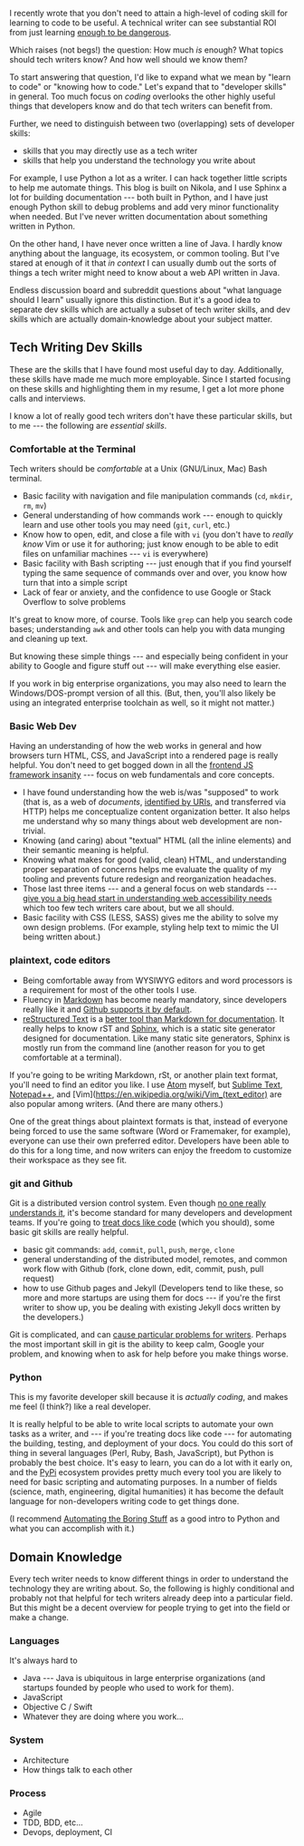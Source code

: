 <!--
.. title: How much to learn?
.. slug: how-much-to-learn
.. date: 2017-01-11 05:56:51 UTC-08:00
.. tags:
.. category:
.. link:
.. description:
.. type: text
-->

I recently wrote that you don't need to attain a high-level of coding skill for learning to code to be useful. A technical writer can see substantial ROI from just learning [enough to be dangerous](http://hackwrite.com/posts/enough-to-be-dangerous/).

Which raises (not begs!) the question: How much *is* enough? What topics should tech writers know? And how well should we know them?

To start answering that question, I'd like to expand what we mean by "learn to code" or "knowing how to code." Let's expand that to "developer skills" in general. Too much focus on *coding* overlooks the other highly useful things that developers know and do that tech writers can benefit from.

Further, we need to distinguish between two (overlapping) sets of developer skills:

 - skills that you may directly use as a tech writer
 - skills that help you understand the technology you write about

For example, I use Python a lot as a writer. I can hack together little scripts to help me automate things. This blog is built on Nikola, and I use Sphinx a lot for building documentation --- both built in Python, and I have just enough Python skill to debug problems and add very minor functionality when needed. But I've never written documentation about something written in Python.

On the other hand, I have never once written a line of Java. I hardly know anything about the language, its ecosystem, or common tooling. But I've stared at enough of it that *in context* I can usually dumb out the sorts of things a tech writer might need to know about a web API written in Java.

Endless discussion board and subreddit questions about "what language should I learn" usually ignore this distinction. But it's a good idea to separate dev skills which are actually a subset of tech writer skills, and dev skills which are actually domain-knowledge about your subject matter.

## Tech Writing Dev Skills

These are the skills that I have found most useful day to day. Additionally, these skills have made me much more employable. Since I started focusing on these skills and highlighting them in my resume, I get a lot more phone calls and interviews.

I know a lot of really good tech writers don't have these particular skills, but to me --- the following are *essential skills*.


### Comfortable at the Terminal

Tech writers should be *comfortable* at a Unix (GNU/Linux, Mac) Bash terminal.

 - Basic facility with navigation and file manipulation commands (`cd`, `mkdir`, `rm`, `mv`)
 - General understanding of how commands work --- enough to quickly learn and use other tools you may need (`git`, `curl`, etc.)
 - Know how to open, edit, and close a file with `vi` (you don't have to *really know* Vim or use it for authoring; just know enough to be able to edit files on unfamiliar machines --- `vi` is everywhere)
 - Basic facility with Bash scripting --- just enough that if you find yourself typing the same sequence of commands over and over, you know how turn that into a simple script
 - Lack of fear or anxiety, and the confidence to use Google or Stack Overflow to solve problems

It's great to know more, of course. Tools like `grep` can help you search code bases; understanding `awk` and other tools can help you with data munging and cleaning up text.

But knowing these simple things --- and especially being confident in your ability to Google and figure stuff out --- will make everything else easier.

If you work in big enterprise organizations, you may also need to learn the Windows/DOS-prompt version of all this. (But, then, you'll also likely be using an integrated enterprise toolchain as well, so it might not matter.)

### Basic Web Dev

Having an understanding of how the web works in general and how browsers turn HTML, CSS, and JavaScript into a rendered page is really helpful. You don't need to get bogged down in all the [frontend JS framework insanity](https://hackernoon.com/how-it-feels-to-learn-javascript-in-2016-d3a717dd577f#.uwcjmcwnt) --- focus on web fundamentals and core concepts.

 - I have found understanding how the web is/was "supposed" to work (that is, as a web of *documents*, [identified by URIs](https://www.w3.org/Provider/Style/URI.html), and transferred via HTTP) helps me conceptualize content organization better. It also helps me understand why so many things about web development are non-trivial.
 - Knowing (and caring) about "textual" HTML (all the inline elements) and their semantic meaning is helpful.
 - Knowing what makes for good (valid, clean) HTML, and understanding proper separation of concerns helps me evaluate the quality of my tooling and prevents future redesign and reorganization headaches.
 - Those last three items --- and a general focus on web standards --- [give you a big head start in understanding web accessibility needs](https://twitter.com/sarah_edo/status/780780145086988289) which too few tech writers care about, but we all should.
 - Basic facility with CSS (LESS, SASS) gives me the ability to solve my own design problems. (For example, styling help text to mimic the UI being written about.)

### plaintext, code editors

 - Being comfortable away from WYSIWYG editors and word processors is a requirement for most of the other tools I use.
 - Fluency in [Markdown](http://kirkstrobeck.github.io/whatismarkdown.com/) has become nearly mandatory, since developers really like it and [Github supports it by default](https://guides.github.com/features/mastering-markdown/).
 - [reStructured Text](http://docutils.sourceforge.net/rst.html) is a [better tool than Markdown for documentation](http://ericholscher.com/blog/2016/mar/15/dont-use-markdown-for-technical-docs/). It really helps to know rST and [Sphinx](http://www.sphinx-doc.org/en/1.5.1/), which is a static site generator designed for documentation. Like many static site generators, Sphinx is mostly run from the command line (another reason for you to get comfortable at a terminal).

If you're going to be writing Markdown, rSt, or another plain text format, you'll need to find an editor you like. I use [Atom](http://atom.io) myself, but [Sublime Text](https://www.sublimetext.com/3), [Notepad++](https://notepad-plus-plus.org/), and [Vim](https://en.wikipedia.org/wiki/Vim_(text_editor) are also popular among writers. (And there are many others.)

One of the great things about plaintext formats is that, instead of everyone being forced to use the same software (Word or Framemaker, for example), everyone can use their own preferred editor. Developers have been able to do this for a long time, and now writers can enjoy the freedom to customize their workspace as they see fit.

### git and Github

Git is a distributed version control system. Even though [no one really understands it](https://xkcd.com/1597/), it's become standard for many developers and development teams. If you're going to [treat docs like code](http://justwriteclick.com/2015/05/19/treat-docs-like-code-doc-bugs-and-issues/) (which you should), some basic git skills are really helpful.

 - basic git commands: `add`, `commit`, `pull`, `push`, `merge`, `clone`
 - general understanding of the distributed model, remotes, and common work flow with Github (fork, clone down, edit, commit, push, pull request)
 - how to use Github pages and Jekyll (Developers tend to like these, so more and more startups are using them for docs --- if you're the first writer to show up, you be dealing with existing Jekyll docs written by the developers.)

Git is complicated, and can [cause particular problems for writers](http://hackwrite.com/posts/github-pages-problem/). Perhaps the most important skill in git is the ability to keep calm, Google your problem, and knowing when to ask for help before you make things worse.


### Python

This is my favorite developer skill because it is *actually coding*, and makes me feel (I think?) like a real developer.

It is really helpful to be able to write local scripts to automate your own tasks as a writer, and --- if you're treating docs like code --- for automating the building, testing, and deployment of your docs. You could do this sort of thing in several languages (Perl, Ruby, Bash, JavaScript), but Python is probably the best choice. It's easy to learn, you can do a lot with it early on, and the [PyPi](https://pypi.python.org/pypi) ecosystem provides pretty much every tool you are likely to need for basic scripting and automating purposes. In a number of fields (science, math, engineering, digital humanities) it has become the default language for non-developers writing code to get things done.

(I recommend [Automating the Boring Stuff](http://amzn.to/2jV13iW) as a good intro to Python and what you can accomplish with it.)

## Domain Knowledge

Every tech writer needs to know different things in order to understand the technology they are writing about. So, the following is highly conditional and probably not that helpful for tech writers already deep into a particular field. But this might be a decent overview for people trying to get into the field or make a change.

### Languages

It's always hard to 

 - Java --- Java is ubiquitous in large enterprise organizations (and startups founded by people who used to work for them).
 - JavaScript
 - Objective C / Swift
 - Whatever they are doing where you work...

### System

 - Architecture
 - How things talk to each other

### Process

 - Agile
 - TDD, BDD, etc...
 - Devops, deployment, CI
